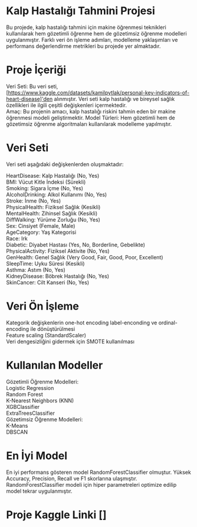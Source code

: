 # Kalp Hastalığı Tahmini Projesi
Bu projede, kalp hastalığı tahmini için makine öğrenmesi teknikleri kullanılarak hem gözetimli öğrenme hem de gözetimsiz öğrenme modelleri uygulanmıştır. Farklı veri ön işleme adımları, modelleme yaklaşımları ve performans değerlendirme metrikleri bu projede yer almaktadır.

# Proje İçeriği
Veri Seti: Bu veri seti, [https://www.kaggle.com/datasets/kamilpytlak/personal-key-indicators-of-heart-disease]'den alınmıştır. Veri seti kalp hastalığı ve bireysel sağlık özellikleri ile ilgili çeşitli değişkenleri içermektedir.
</br> Amaç: Bu projenin amacı, kalp hastalığı riskini tahmin eden bir makine öğrenmesi modeli geliştirmektir.
Model Türleri: Hem gözetimli hem de gözetimsiz öğrenme algoritmaları kullanılarak modelleme yapılmıştır.
# Veri Seti
Veri seti aşağıdaki değişkenlerden oluşmaktadır:

HeartDisease: Kalp Hastalığı (No, Yes)</br>
BMI: Vücut Kitle İndeksi (Sürekli)</br>
Smoking: Sigara İçme (No, Yes)</br>
AlcoholDrinking: Alkol Kullanımı (No, Yes)</br>
Stroke: İnme (No, Yes)</br>
PhysicalHealth: Fiziksel Sağlık (Kesikli)</br>
MentalHealth: Zihinsel Sağlık (Kesikli)</br>
DiffWalking: Yürüme Zorluğu (No, Yes)</br>
Sex: Cinsiyet (Female, Male)</br>
AgeCategory: Yaş Kategorisi</br>
Race: Irk</br>
Diabetic: Diyabet Hastası (Yes, No, Borderline, Gebelikte)</br>
PhysicalActivity: Fiziksel Aktivite (No, Yes)</br>
GenHealth: Genel Sağlık (Very Good, Fair, Good, Poor, Excellent)</br>
SleepTime: Uyku Süresi (Kesikli)</br>
Asthma: Astım (No, Yes)</br>
KidneyDisease: Böbrek Hastalığı (No, Yes)</br>
SkinCancer: Cilt Kanseri (No, Yes)</br>
# Veri Ön İşleme
Kategorik değişkenlerin one-hot encoding label-enconding ve ordinal-encoding ile dönüştürülmesi</br>
Feature scaling (StandardScaler)</br>
Veri dengesizliğini gidermek için SMOTE kullanılması</br>
# Kullanılan Modeller
Gözetimli Öğrenme Modelleri:</br>
Logistic Regression</br>
Random Forest</br>
K-Nearest Neighbors (KNN)</br>
XGBClassifier</br>
ExtraTreesClassifier</br>
Gözetimsiz Öğrenme Modelleri:</br>
K-Means</br>
DBSCAN</br>
# En İyi Model </br>
En iyi performans gösteren model RandomForestClassifier olmuştur. Yüksek Accuracy, Precision, Recall ve F1 skorlarına ulaşmıştır. </br>
RandomForestClassifier modeli için hiper parametreleri optimize edilip model tekrar uygulanmıştır.

# Proje Kaggle Linki []

